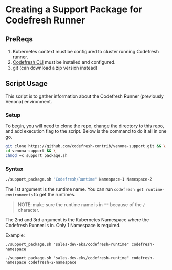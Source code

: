 # Creating a Support Package for Codefresh Runner

## PreReqs

1. Kubernetes context must be configured to cluster running Codefresh runner.
2. [Codefresh CLI](https://codefresh-io.github.io/cli/installation/) must be installed and configured.
3. git (can download a zip version instead)

## Script Usage

This script is to gather information about the Codefresh Runner (previously Venona) environment.  

### Setup

To begin, you will need to clone the repo, change the directory to this repo, and add execution flag to the script.  Below is the command to do it all in one go.

```bash
git clone https://github.com/codefresh-contrib/venona-support.git && \
cd venona-support && \
chmod +x support_package.sh
```

### Syntax

```bash
./support_package.sh "Codefresh/Runtime" Namespace-1 Namespace-2
```

The 1st argument is the runtime name. You can run `codefresh get runtime-environments` to get the runtimes.

> NOTE: make sure the runtime name is in `""` because of the `/` character.

The 2nd and 3rd argument is the Kubernetes Namespace where the Codefresh Runner is in. Only 1 Namespace is required.

Example:

```
./support_package.sh "sales-dev-eks/codefresh-runtime" codefresh-namespace
```

```
./support_package.sh "sales-dev-eks/codefresh-runtime" codefresh-namespace codefresh-2-namespace
```
